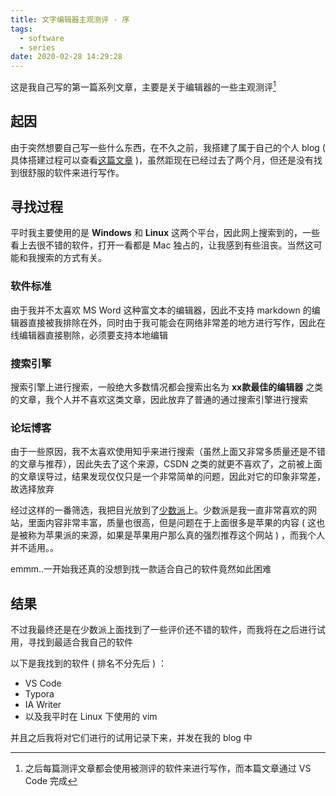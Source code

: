 ```yaml
---
title: 文字编辑器主观测评 - 序
tags:
  - software
  - series
date: 2020-02-28 14:29:28
---
```



这是我自己写的第一篇系列文章，主要是关于编辑器的一些主观测评[^1]

<!-- more -->

## 起因

由于突然想要自己写一些什么东西，在不久之前，我搭建了属于自己的个人 blog  ( 具体搭建过程可以查看[这篇文章](https://pcrab.ml/2019/12/24/init-my-own-blog/) )，虽然距现在已经过去了两个月，但还是没有找到很舒服的软件来进行写作。

## 寻找过程

平时我主要使用的是 **Windows** 和 **Linux** 这两个平台，因此网上搜索到的，一些看上去很不错的软件，打开一看都是 Mac 独占的，让我感到有些沮丧。当然这可能和我搜索的方式有关。

### 软件标准

由于我并不太喜欢 MS Word 这种富文本的编辑器，因此不支持 markdown 的编辑器直接被我排除在外，同时由于我可能会在网络非常差的地方进行写作，因此在线编辑器直接剔除，必须要支持本地编辑

### 搜索引擎

搜索引擎上进行搜索，一般绝大多数情况都会搜索出名为 **xx款最佳的编辑器** 之类的文章，我个人并不喜欢这类文章，因此放弃了普通的通过搜索引擎进行搜索

### 论坛博客

由于一些原因，我不太喜欢使用知乎来进行搜索（虽然上面又非常多质量还是不错的文章与推荐），因此失去了这个来源，CSDN 之类的就更不喜欢了，之前被上面的文章误导过，结果发现仅仅只是一个非常简单的问题，因此对它的印象非常差，故选择放弃

经过这样的一番筛选，我把目光放到了[少数派](https://sspai.com)上。少数派是我一直非常喜欢的网站，里面内容非常丰富，质量也很高，但是问题在于上面很多是苹果的内容 ( 这也是被称为苹果派的来源，如果是苹果用户那么真的强烈推荐这个网站 ) ，而我个人并不适用。。

emmm..一开始我还真的没想到找一款适合自己的软件竟然如此困难

## 结果

不过我最终还是在少数派上面找到了一些评价还不错的软件，而我将在之后进行试用，寻找到最适合我自己的软件

以下是我找到的软件 ( 排名不分先后 ) ：

- VS Code
- Typora
- IA Writer
- 以及我平时在 Linux 下使用的 vim

并且之后我将对它们进行的试用记录下来，并发在我的 blog 中

[^1]: 之后每篇测评文章都会使用被测评的软件来进行写作，而本篇文章通过 VS Code 完成
